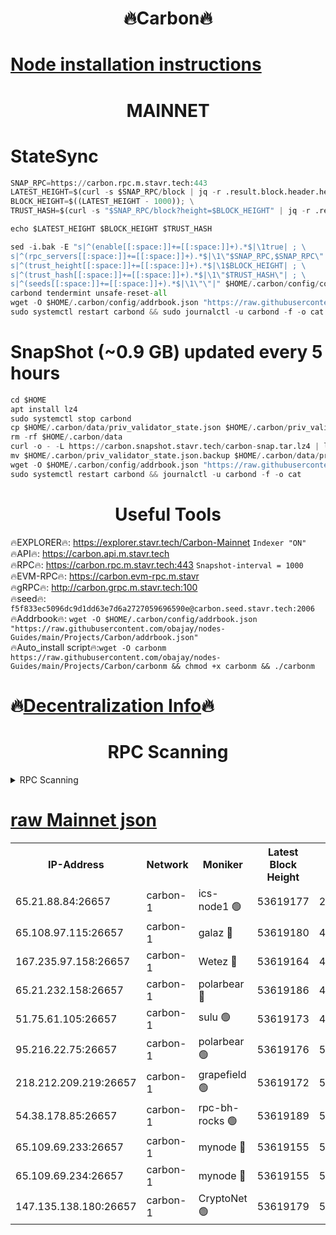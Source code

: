 <h1 align="center"> 🔥Carbon🔥</h1>

[Node installation instructions](https://github.com/obajay/nodes-Guides/tree/main/Projects/Carbon)
=
<h1 align="center"> MAINNET</h1>

# StateSync
```python
SNAP_RPC=https://carbon.rpc.m.stavr.tech:443
LATEST_HEIGHT=$(curl -s $SNAP_RPC/block | jq -r .result.block.header.height); \
BLOCK_HEIGHT=$((LATEST_HEIGHT - 1000)); \
TRUST_HASH=$(curl -s "$SNAP_RPC/block?height=$BLOCK_HEIGHT" | jq -r .result.block_id.hash)

echo $LATEST_HEIGHT $BLOCK_HEIGHT $TRUST_HASH

sed -i.bak -E "s|^(enable[[:space:]]+=[[:space:]]+).*$|\1true| ; \
s|^(rpc_servers[[:space:]]+=[[:space:]]+).*$|\1\"$SNAP_RPC,$SNAP_RPC\"| ; \
s|^(trust_height[[:space:]]+=[[:space:]]+).*$|\1$BLOCK_HEIGHT| ; \
s|^(trust_hash[[:space:]]+=[[:space:]]+).*$|\1\"$TRUST_HASH\"| ; \
s|^(seeds[[:space:]]+=[[:space:]]+).*$|\1\"\"|" $HOME/.carbon/config/config.toml
carbond tendermint unsafe-reset-all
wget -O $HOME/.carbon/config/addrbook.json "https://raw.githubusercontent.com/obajay/nodes-Guides/main/Projects/Carbon/addrbook.json"
sudo systemctl restart carbond && sudo journalctl -u carbond -f -o cat
```
# SnapShot (~0.9 GB) updated every 5 hours
```python
cd $HOME
apt install lz4
sudo systemctl stop carbond
cp $HOME/.carbon/data/priv_validator_state.json $HOME/.carbon/priv_validator_state.json.backup
rm -rf $HOME/.carbon/data
curl -o - -L https://carbon.snapshot.stavr.tech/carbon-snap.tar.lz4 | lz4 -c -d - | tar -x -C $HOME/.carbon --strip-components 2
mv $HOME/.carbon/priv_validator_state.json.backup $HOME/.carbon/data/priv_validator_state.json
wget -O $HOME/.carbon/config/addrbook.json "https://raw.githubusercontent.com/obajay/nodes-Guides/main/Projects/Carbon/addrbook.json"
sudo systemctl restart carbond && journalctl -u carbond -f -o cat
```

 <h1 align="center"> Useful Tools</h1>

🔥EXPLORER🔥:     https://explorer.stavr.tech/Carbon-Mainnet        `Indexer "ON"` \
🔥API🔥:          https://carbon.api.m.stavr.tech \
🔥RPC🔥:          https://carbon.rpc.m.stavr.tech:443              `Snapshot-interval = 1000` \
🔥EVM-RPC🔥:      https://carbon.evm-rpc.m.stavr \
🔥gRPC🔥:         http://carbon.grpc.m.stavr.tech:100 \
🔥seed🔥:      `f5f833ec5096dc9d1dd63e7d6a2727059696590e@carbon.seed.stavr.tech:2006` \
🔥Addrbook🔥:  `wget -O $HOME/.carbon/config/addrbook.json "https://raw.githubusercontent.com/obajay/nodes-Guides/main/Projects/Carbon/addrbook.json"` \
🔥Auto_install script🔥:`wget -O carbonm https://raw.githubusercontent.com/obajay/nodes-Guides/main/Projects/Carbon/carbonm && chmod +x carbonm && ./carbonm`

🔥[Decentralization Info](https://github.com/obajay/StateSync-snapshots/tree/main/Projects/Carbon/Decentralization)🔥
=
<h1 align="center"> RPC Scanning</h1>

<details>
<summary>RPC Scanning</summary>

<h2 align="center"> We scan nodes in real time every 4 hours. And we provide the final result of RPC endpoints.
We cannot influence the operation of these nodes in any way. </h2>


```python
If Voting Power is higher than 0 --> then the Node is a validator of the network and may be subject to attack and be a potential threat to the chain.
```
```python
We marked such validators with a red symbol
```

</details>

[raw Mainnet json](https://rpc-check.carbonm.stavr.tech/carbonm/rpc-carbonm-result.json)
=


<table><tr><th>IP-Address</th><th>Network</th><th>Moniker</th><th>Latest Block Height</th><th>Earliest Block Height</th><th>Catching Up</th><th>Tx Index</th><th>Voting Power</th><th>Scan Time</th></tr><tr><td>65.21.88.84:26657</td><td>carbon-1</td><td>ics-node1 🟢</td><td>53619177</td><td>21164241</td><td>False</td><td>off</td><td>0</td><td>2024-02-13T11:32:54.269178541UTC</td></tr><tr><td>65.108.97.115:26657</td><td>carbon-1</td><td>galaz 🔴</td><td>53619180</td><td>47374001</td><td>False</td><td>on</td><td>11262581360</td><td>2024-02-13T11:33:03.153613619UTC</td></tr><tr><td>167.235.97.158:26657</td><td>carbon-1</td><td>Wetez 🔴</td><td>53619164</td><td>48067570</td><td>False</td><td>on</td><td>1343100488</td><td>2024-02-13T11:32:31.129073710UTC</td></tr><tr><td>65.21.232.158:26657</td><td>carbon-1</td><td>polarbear 🔴</td><td>53619186</td><td>48126001</td><td>False</td><td>on</td><td>10540213643</td><td>2024-02-13T11:33:13.858727209UTC</td></tr><tr><td>51.75.61.105:26657</td><td>carbon-1</td><td>sulu 🟢</td><td>53619173</td><td>48742001</td><td>False</td><td>on</td><td>0</td><td>2024-02-13T11:32:47.314039573UTC</td></tr><tr><td>95.216.22.75:26657</td><td>carbon-1</td><td>polarbear 🟢</td><td>53619176</td><td>52338001</td><td>False</td><td>on</td><td>0</td><td>2024-02-13T11:32:51.818050938UTC</td></tr><tr><td>218.212.209.219:26657</td><td>carbon-1</td><td>grapefield 🟢</td><td>53619172</td><td>52371001</td><td>False</td><td>on</td><td>0</td><td>2024-02-13T11:32:44.926013725UTC</td></tr><tr><td>54.38.178.85:26657</td><td>carbon-1</td><td>rpc-bh-rocks 🟢</td><td>53619189</td><td>53130001</td><td>False</td><td>on</td><td>0</td><td>2024-02-13T11:33:20.288830518UTC</td></tr><tr><td>65.109.69.233:26657</td><td>carbon-1</td><td>mynode 🔴</td><td>53619155</td><td>53160001</td><td>False</td><td>off</td><td>8765956216</td><td>2024-02-13T11:32:13.555720163UTC</td></tr><tr><td>65.109.69.234:26657</td><td>carbon-1</td><td>mynode 🔴</td><td>53619155</td><td>53160001</td><td>False</td><td>off</td><td>12825514168</td><td>2024-02-13T11:32:13.968456560UTC</td></tr><tr><td>147.135.138.180:26657</td><td>carbon-1</td><td>CryptoNet 🟢</td><td>53619179</td><td>53567001</td><td>False</td><td>on</td><td>0</td><td>2024-02-13T11:32:56.642476809UTC</td></tr></table>
